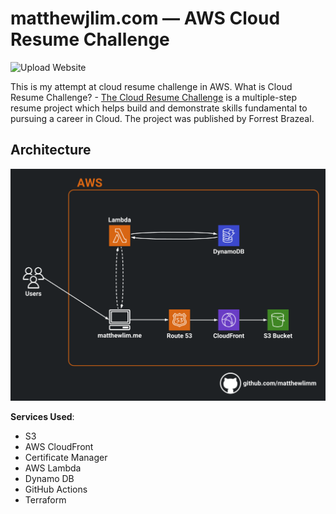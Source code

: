 # matthewjlim.com — AWS Cloud Resume Challenge

![Upload Website](https://github.com/matthewlimm/matthewjlim.com/actions/workflows/front-end-cicd.yml/badge.svg)

This is my attempt at cloud resume challenge in AWS.
What is Cloud Resume Challenge? - [The Cloud Resume Challenge](https://cloudresumechallenge.dev/) is a multiple-step resume project which helps build and demonstrate skills fundamental to pursuing a career in Cloud. The project was published by Forrest Brazeal.

## Architecture

![Architecture Diagram](img/matthewlim-architecture.png)

**Services Used**:

- S3
- AWS CloudFront
- Certificate Manager
- AWS Lambda
- Dynamo DB
- GitHub Actions
- Terraform
